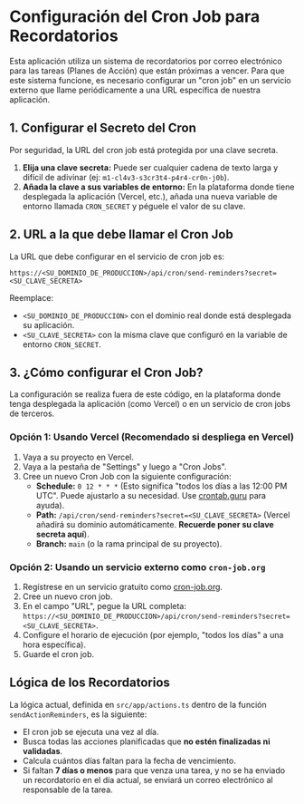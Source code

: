 
# Configuración del Cron Job para Recordatorios

Esta aplicación utiliza un sistema de recordatorios por correo electrónico para las tareas (Planes de Acción) que están próximas a vencer. Para que este sistema funcione, es necesario configurar un "cron job" en un servicio externo que llame periódicamente a una URL específica de nuestra aplicación.

## 1. Configurar el Secreto del Cron

Por seguridad, la URL del cron job está protegida por una clave secreta.

1.  **Elija una clave secreta:** Puede ser cualquier cadena de texto larga y difícil de adivinar (ej: `m1-cl4v3-s3cr3t4-p4r4-cr0n-j0b`).
2.  **Añada la clave a sus variables de entorno:** En la plataforma donde tiene desplegada la aplicación (Vercel, etc.), añada una nueva variable de entorno llamada `CRON_SECRET` y péguele el valor de su clave.

## 2. URL a la que debe llamar el Cron Job

La URL que debe configurar en el servicio de cron job es:

`https://<SU_DOMINIO_DE_PRODUCCION>/api/cron/send-reminders?secret=<SU_CLAVE_SECRETA>`

Reemplace:
*   `<SU_DOMINIO_DE_PRODUCCION>` con el dominio real donde está desplegada su aplicación.
*   `<SU_CLAVE_SECRETA>` con la misma clave que configuró en la variable de entorno `CRON_SECRET`.

## 3. ¿Cómo configurar el Cron Job?

La configuración se realiza fuera de este código, en la plataforma donde tenga desplegada la aplicación (como Vercel) o en un servicio de cron jobs de terceros.

### Opción 1: Usando Vercel (Recomendado si despliega en Vercel)

1.  Vaya a su proyecto en Vercel.
2.  Vaya a la pestaña de "Settings" y luego a "Cron Jobs".
3.  Cree un nuevo Cron Job con la siguiente configuración:
    *   **Schedule:** `0 12 * * *` (Esto significa "todos los días a las 12:00 PM UTC". Puede ajustarlo a su necesidad. Use [crontab.guru](https://crontab.guru/) para ayuda).
    *   **Path:** `/api/cron/send-reminders?secret=<SU_CLAVE_SECRETA>` (Vercel añadirá su dominio automáticamente. **Recuerde poner su clave secreta aquí**).
    *   **Branch:** `main` (o la rama principal de su proyecto).

### Opción 2: Usando un servicio externo como `cron-job.org`

1.  Regístrese en un servicio gratuito como [cron-job.org](https://cron-job.org/).
2.  Cree un nuevo cron job.
3.  En el campo "URL", pegue la URL completa: `https://<SU_DOMINIO_DE_PRODUCCION>/api/cron/send-reminders?secret=<SU_CLAVE_SECRETA>`.
4.  Configure el horario de ejecución (por ejemplo, "todos los días" a una hora específica).
5.  Guarde el cron job.

## Lógica de los Recordatorios

La lógica actual, definida en `src/app/actions.ts` dentro de la función `sendActionReminders`, es la siguiente:

-   El cron job se ejecuta una vez al día.
-   Busca todas las acciones planificadas que **no estén finalizadas ni validadas**.
-   Calcula cuántos días faltan para la fecha de vencimiento.
-   Si faltan **7 días o menos** para que venza una tarea, y no se ha enviado un recordatorio en el día actual, se enviará un correo electrónico al responsable de la tarea.
